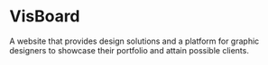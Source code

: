 # VisBoard
A website that provides design solutions and a platform for graphic designers to showcase their portfolio and attain possible clients.
